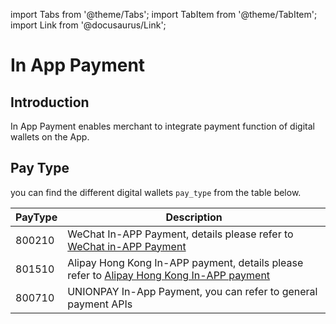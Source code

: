 import Tabs from '@theme/Tabs';
import TabItem from '@theme/TabItem';
import Link from '@docusaurus/Link';


# In App Payment

## Introduction

In App Payment enables merchant to integrate payment function of digital wallets on the App. 


## Pay Type

you can find the different digital wallets `pay_type` from the table below.

PayType | Description 
--------- | ------- 
800210 | WeChat In-APP Payment, details please refer to [WeChat in-APP Payment]()
801510  | Alipay Hong Kong In-APP payment, details please refer to [ Alipay Hong Kong In-APP payment]()
800710 | UNIONPAY In-App Payment, you can refer to general payment APIs